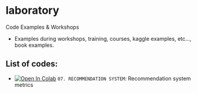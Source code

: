# laboratory
Code Examples &amp; Workshops

* Examples during workshops, training, courses, kaggle examples, etc..., book examples.

## List of codes:

*  <a href="https://colab.research.google.com/drive/1SBx6nolnsqvlQLhlLjUz8VQi7ylJsZ4x" target="_blank" rel="Open in Colab">![Open In Colab](https://colab.research.google.com/assets/colab-badge.svg)</a> `07. RECOMMENDATION SYSTEM`: Recommendation system metrics 
